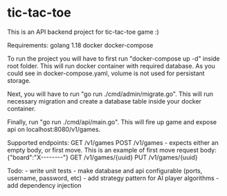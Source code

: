 # tic-tac-toe

This is an API backend project for tic-tac-toe game :)

Requirements:
    golang 1.18
    docker
    docker-compose

To run the project you will have to first run "docker-compose up -d" inside root folder.
This will run docker container with required database. As you could see in docker-compose.yaml,
volume is not used for persistant storage.

Next, you will have to run "go run ./cmd/admin/migrate.go".
This will run necessary migration and create a database table inside your docker container.

Finally, run "go run ./cmd/api/main.go".
This will fire up game and expose api on localhost:8080/v1/games.

Supported endpoints:
GET /v1/games
POST /v1/games          - expects either an empty body, or first move. This is an example of first move request body: {"board":"X--------"}
GET /v1/games/{uuid}
PUT /v1/games/{uuid}

Todo:
    - write unit tests
    - make database and api configurable (ports, username, password, etc)
    - add strategy pattern for AI player algorithms
    - add dependency injection
